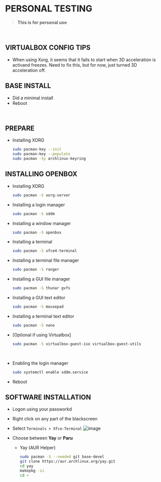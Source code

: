 # PERSONAL TESTING
> **This is for personal use**
<br>

## VIRTUALBOX CONFIG TIPS
* When using Xorg, it seems that it fails to start when 3D acceleration is
  activand freezes. Need to fix this, but for now, just turned 3D acceleration off.

## BASE INSTALL
* Did a minimal install
* Reboot

<br>

## PREPARE
* Installing XORG
  ```bash
  sudo pacman-key --init
  sudo pacman-key --populate
  sudo pacman -Sy archlinux-keyring
  ```

## INSTALLING OPENBOX
* Installing XORG
  ```bash
  sudo pacman -S xorg-server
  ```
* Installing a login manager
  ```bash
  sudo pacman -S sddm
  ```
* Installing a window manager
  ```bash
  sudo pacman -S openbox
  ```
* Installing a terminal
  ```bash
  sudo pacman -S xfce4-terminal
  ```
* Installing a terminal file manager
  ```bash
  sudo pacman -S ranger
  ```
* Installing a GUI file manager
  ```bash
  sudo pacman -S thunar gvfs
  ```
* Installing a GUI text editor
  ```bash
  sudo pacman -S mousepad
  ```
* Installing a terminal text editor
  ```bash
  sudo pacman -S nano
  ```
* [Optional if using Virtualbox]
  ```bash
  sudo pacman -S virtualbox-guest-iso virtualbox-guest-utils
  ```
<br>

* Enabling the login manager
  ```bash
  sudo systemctl enable sddm.service
  ```
* Reboot

## SOFTWARE INSTALLATION
* Logon using your passworkd
* Right click on any part of the blackscreen
* Select `Terminals > Xfce-Terminal`
  ![image](https://user-images.githubusercontent.com/49572917/185463816-7ade56c8-f40c-4e12-9f03-2271c53553b6.png)

* Choose between **Yay** or **Paru**
  * Yay (AUR Helper)
    ```bash
    sudo pacman -S --needed git base-devel
    git clone https://aur.archlinux.org/yay.git
    cd yay
    makepkg -si
    cd ~
    ```

